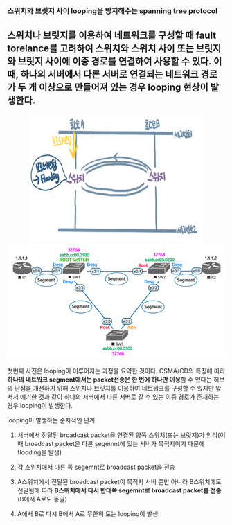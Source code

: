 
### 스위치와 브릿지 사이 looping을 방지해주는 spanning tree protocol

## 스위치나 브릿지를 이용하여 네트워크를 구성할 때 fault torelance를 고려하여 스위치와 스위치 사이 또는 브릿지와 브릿지 사이에 이중 경로를 연결하여 사용할 수 있다. 이때, 하나의 서버에서 다른 서버로 연결되는 네트워크 경로가 두 개 이상으로 만들어져 있는 경우 looping 현상이 발생한다.

<p align="center">
  <img src="/image/networklooping1.png">
  <img src="/image/networklooping2.png">
</p>

첫번째 사진은 looping이 이루어지는 과정을 요약한 것이다. CSMA/CD의 특징에 따라 **하나의 네트워크 segment에서는 packet전송은 한 번에 하나만 이용**할 수 있다는 허브의 단점을 개선하기 위해 스위치나 브릿지를 이용하여 네트워크를 구성할 수 있지만 앞서서 얘기한 것과 같이 하나의 서버에서 다른 서버로 갈 수 있는 이중 경로가 존재하는 경우 looping이 발생한다.

looping이 발생하는 순차적인 단계

1. 서버에서 전달된 broadcast packet을 연결된 양쪽 스위치(또는 브릿지)가 인식(이때 broadcast packet은 다른 segemnt에 있는 서버가 목적지이기 때문에 flooding을 발생)

2. 각 스위치에서 다른 쪽 segemnt로 broadcast packet을 전송 

3. A스위치에서 전달된 broadcast packet이 목적지 서버 뿐만 아니라 B스위치에도 전달됨에 따라 **B스위치에서 다시 반대쪽 segemnt로 broadcast packet를 전송** (B에서 A로도 동일)

4. A에서 B로 다시 B에서 A로 무한히 도는 looping이 발생


